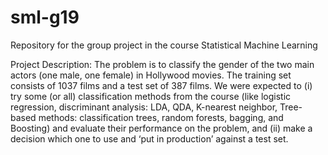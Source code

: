 # sml-g19
Repository for the group project in the course Statistical Machine Learning

Project Description: The problem is to classify the gender of the two main actors (one male, one female) in Hollywood movies. The training set consists of 1037 films and a test set of 387 films. We were expected to (i) try some (or all) classification methods from the course (like logistic regression, discriminant analysis: LDA, QDA, K-nearest neighbor, Tree-based methods: classification trees, random forests, bagging, and Boosting) and evaluate their performance on the problem, and (ii) make a decision which one to use and ‘put in production’ against a test set.

